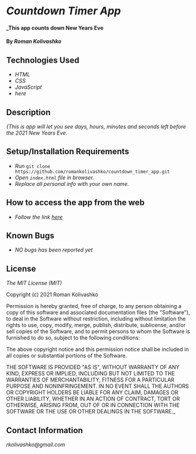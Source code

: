 # _Countdown Timer App_

#### _This app counts down New Years Eve

#### By _**Roman Kolivashko**_

## Technologies Used

* _HTML_
* _CSS_
* _JavaScript_
* _here_

## Description

_{This is app will let you see days, hours, minutes and seconds left before the 2021 New Years Eve._

## Setup/Installation Requirements

* _Run_ `git clone https://github.com/romankolivashko/countdown_timer_app.git`
* _Open `index.html` file in browser._
* _Replace all personal info with your own name._

## How to access the app from the web
* _Follow the link [here](https://romankolivashko.github.io/countdown_timer_app/)_ 

## Known Bugs

* _NO bugs has been reported yet_

## License

_The MIT License (MIT)_

Copyright (c) 2021 Roman Kolivashko

Permission is hereby granted, free of charge, to any person obtaining a copy of this software and associated documentation files (the "Software"), to deal in the Software without restriction, including without limitation the rights to use, copy, modify, merge, publish, distribute, sublicense, and/or sell copies of the Software, and to permit persons to whom the Software is furnished to do so, subject to the following conditions:

The above copyright notice and this permission notice shall be included in all copies or substantial portions of the Software.

THE SOFTWARE IS PROVIDED "AS IS", WITHOUT WARRANTY OF ANY KIND, EXPRESS OR IMPLIED, INCLUDING BUT NOT LIMITED TO THE WARRANTIES OF MERCHANTABILITY, FITNESS FOR A PARTICULAR PURPOSE AND NONINFRINGEMENT. IN NO EVENT SHALL THE AUTHORS OR COPYRIGHT HOLDERS BE LIABLE FOR ANY CLAIM, DAMAGES OR OTHER LIABILITY, WHETHER IN AN ACTION OF CONTRACT, TORT OR OTHERWISE, ARISING FROM, OUT OF OR IN CONNECTION WITH THE SOFTWARE OR THE USE OR OTHER DEALINGS IN THE SOFTWARE._

## Contact Information

_rkolivashko@gmail.com_

